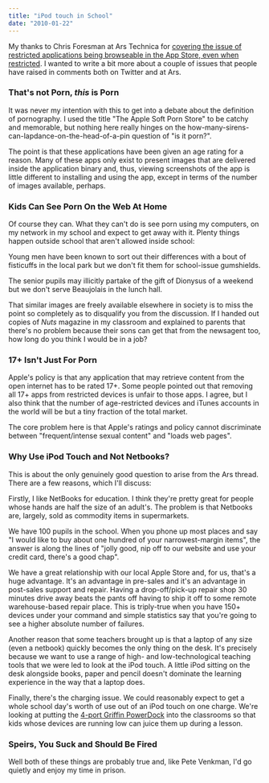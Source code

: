 ```yaml
---
title: "iPod touch in School"
date: "2010-01-22"
---
```


My thanks to Chris Foresman at Ars Technica for [covering the issue of restricted applications being browseable in the App Store, even when restricted](http://arstechnica.com/apple/news/2010/01/parental-controls-glitch-gives-kids-access-to-app-store-porn.ars?comments=1). I wanted to write a bit more about a couple of issues that people have raised in comments both on Twitter and at Ars.

### That's not Porn, _this_ is Porn

It was never my intention with this to get into a debate about the definition of pornography. I used the title "The Apple Soft Porn Store" to be catchy and memorable, but nothing here really hinges on the how-many-sirens-can-lapdance-on-the-head-of-a-pin question of "is it porn?".

The point is that these applications have been given an age rating for a reason. Many of these apps only exist to present images that are delivered inside the application binary and, thus, viewing screenshots of the app is little different to installing and using the app, except in terms of the number of images available, perhaps.

### Kids Can See Porn On the Web At Home

Of course they can. What they can't do is see porn using my computers, on my network in my school and expect to get away with it. Plenty things happen outside school that aren't allowed inside school:

Young men have been known to sort out their differences with a bout of fisticuffs in the local park but we don't fit them for school-issue gumshields.

The senior pupils may illicitly partake of the gift of Dionysus of a weekend but we don't serve Beaujolais in the lunch hall.

That similar images are freely available elsewhere in society is to miss the point so completely as to disqualify you from the discussion. If I handed out copies of _Nuts_ magazine in my classroom and explained to parents that there's no problem because their sons can get that from the newsagent too, how long do you think I would be in a job?

### 17+ Isn't Just For Porn

Apple's policy is that any application that may retrieve content from the open internet has to be rated 17+. Some people pointed out that removing all 17+ apps from restricted devices is unfair to those apps. I agree, but I also think that the number of age-restricted devices and iTunes accounts in the world will be but a tiny fraction of the total market.

The core problem here is that Apple's ratings and policy cannot discriminate between "frequent/intense sexual content" and "loads web pages".

### Why Use iPod Touch and Not Netbooks?

This is about the only genuinely good question to arise from the Ars thread. There are a few reasons, which I'll discuss:

Firstly, I like NetBooks for education. I think they're pretty great for people whose hands are half the size of an adult's. The problem is that Netbooks are, largely, sold as commodity items in supermarkets.

We have 100 pupils in the school. When you phone up most places and say "I would like to buy about one hundred of your narrowest-margin items", the answer is along the lines of "jolly good, nip off to our website and use your credit card, there's a good chap".

We have a great relationship with our local Apple Store and, for us, that's a huge advantage. It's an advantage in pre-sales and it's an advantage in post-sales support and repair. Having a drop-off/pick-up repair shop 30 minutes drive away beats the pants off having to ship it off to some remote warehouse-based repair place. This is triply-true when you have 150+ devices under your command and simple statistics say that you're going to see a higher absolute number of failures.

Another reason that some teachers brought up is that a laptop of any size (even a netbook) quickly becomes the only thing on the desk. It's precisely because we want to use a range of high- and low-technological teaching tools that we were led to look at the iPod touch. A little iPod sitting on the desk alongside books, paper and pencil doesn't dominate the learning experience in the way that a laptop does.

Finally, there's the charging issue. We could reasonably expect to get a whole school day's worth of use out of an iPod touch on one charge. We're looking at putting the [4-port Griffin PowerDock](http://www.griffintechnology.com/products/powerdock) into the classrooms so that kids whose devices are running low can juice them up during a lesson.

### Speirs, You Suck and Should Be Fired

Well both of these things are probably true and, like Pete Venkman, I'd go quietly and enjoy my time in prison.
